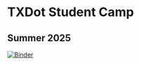 

# TXDot Student Camp

## Summer 2025

[![Binder](https://mybinder.org/badge_logo.svg)](https://mybinder.org/v2/gh/gmihaila/txdot-student-camp.git/HEAD?urlpath=%2Fdoc%2Ftree%2Ftxdot-student-camp-summer25%2FTxDoT_SummerCamp_Activity_1.ipynb)

